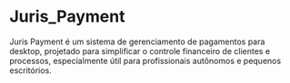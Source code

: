 # Juris_Payment
Juris Payment é um sistema de gerenciamento de pagamentos para desktop, projetado para simplificar o controle financeiro de clientes e processos, especialmente útil para profissionais autônomos e pequenos escritórios.
